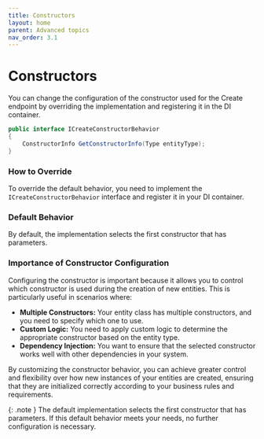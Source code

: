 ```yaml
---
title: Constructors
layout: home
parent: Advanced topics
nav_order: 3.1
---
```


# Constructors

You can change the configuration of the constructor used for the Create endpoint by overriding the implementation and registering it in the DI container.

```csharp
public interface ICreateConstructorBehavior
{
    ConstructorInfo GetConstructorInfo(Type entityType);
}
```

### How to Override
To override the default behavior, you need to implement the `ICreateConstructorBehavior` interface and register it in your DI container.

### Default Behavior

By default, the implementation selects the first constructor that has parameters.

### Importance of Constructor Configuration

Configuring the constructor is important because it allows you to control which constructor is used during the creation of new entities. This is particularly useful in scenarios where:

- **Multiple Constructors:** Your entity class has multiple constructors, and you need to specify which one to use.
- **Custom Logic:** You need to apply custom logic to determine the appropriate constructor based on the entity type.
- **Dependency Injection:** You want to ensure that the selected constructor works well with other dependencies in your system.

By customizing the constructor behavior, you can achieve greater control and flexibility over how new instances of your entities are created, ensuring that they are initialized correctly according to your business rules and requirements.

{: .note }
The default implementation selects the first constructor that has parameters. If this default behavior meets your needs, no further configuration is necessary.
